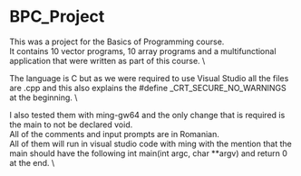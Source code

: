# BPC_Project
 This was a project for the Basics of Programming course.\
It contains 10 vector programs, 10 array programs and a multifunctional application that were written as part of this course. \

The language is C but as we were required to use Visual Studio all the files are .cpp and this also explains the #define _CRT_SECURE_NO_WARNINGS at the beginning. \

I also tested them with ming-gw64 and the only change that is required is the main to not be declared void. \
All of the comments and input prompts are in Romanian. \
All of them will run in visual studio code with ming with the mention that the main should have the following int main(int argc, char **argv) and return 0 at the end. \
